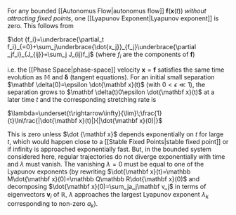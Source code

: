 For any bounded [[Autonomus Flow|autonomus flow]] $\mathbf f(\mathbf x(t))$ *without attracting fixed points*, one [[Lyapunov Exponent|Lyapunov exponent]] is zero. This follows from 

$\dot {f_i}=\underbrace{\partial_t f_i}_{=0}+\sum_j\underbrace{\dot{x_j}}_{f_j}\underbrace{\partial _jf_i}_{J_{ij}}=\sum_j J_{ij}f_j$
(where $f_i$ are the components of $\mathbf f$)

i.e. the [[Phase Space|phase-space]] velocity $\mathbf x=\mathbf f$ satisfies the same time evolution as $\mathbb M$ and $\mathbf \delta$ (tangent equations). For an initial small separation $\mathbf \delta(0)=\epsilon \dot{\mathbf x}(t)$ (with $0<\epsilon \ll 1$), the separation grows to $\mathbf \delta(t)0\epsilon \dot{\mathbf x}(t)$ at a later time $t$ and the corresponding stretching rate is 

$\lambda=\underset{t\rightarrow\infty}{\lim}\;\frac{1}{t}\ln\frac{|\dot{\mathbf x}(t)|}{|\dot{\mathbf x}(0)|}$

This is zero unless $\dot {\mathbf x}$ depends exponentially on $t$ for large $t$, which would happen close to a [[Stable Fixed Points|stable fixed point]] or if infinity is approached exponentially fast. But, in the bounded system considered here, regular trajectories do not diverge exponentially with time and $\lambda$ must vanish. The vanishing $\lambda=0$ must be equal to one of the Lyapunov exponents (by rewriting $\dot{\mathbf x}(t)=\mathbb M\dot{\mathbf x}(0)=\mathbb Q\mathbb R\dot{\mathbf x}(0)$ and decomposing $\dot{\mathbf x}(0)=\sum_ja_j\mathbf v_j$ in terms of eigenvectors $\mathbf v_i$ of $\mathbb R$, $\lambda$ approaches the largest Lyapunov exponent $\lambda_k$ corresponding to non-zero $a_k$).